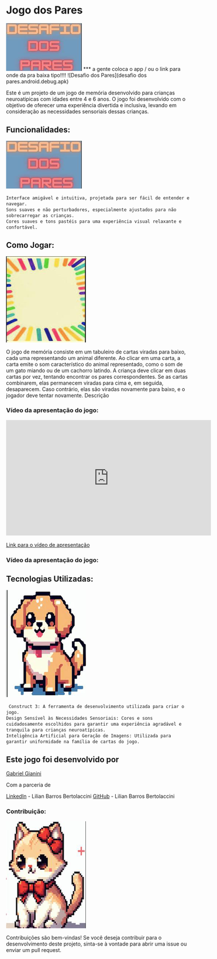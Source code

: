# Jogo dos Pares

![Desafio dos Pares](./imagens_para_readme/desafio_dos_pares.png)
*** a gente coloca o app / ou o link para onde da pra baixa tipo!!!!
![Desafio dos Pares](desafio dos pares.android.debug.apk)


Este é um projeto de um jogo de memória desenvolvido para crianças neuroatipicas com idades entre 4 e 6 anos. O jogo foi desenvolvido com o objetivo de oferecer uma experiência divertida e inclusiva, levando em consideração as necessidades sensoriais dessas crianças.

## Funcionalidades:

![Funcionalidades](./imagens_para_readme/desafio_dos_pares.png)


    Interface amigável e intuitiva, projetada para ser fácil de entender e navegar.
    Sons suaves e não perturbadores, especialmente ajustados para não sobrecarregar as crianças.
    Cores suaves e tons pastéis para uma experiência visual relaxante e confortável.

## Como Jogar:

![Como Jogar](./imagens_para_readme/card_back.png)


O jogo de memória consiste em um tabuleiro de cartas viradas para baixo, cada uma representando um animal diferente. Ao clicar em uma carta, a carta emite o som característico do animal representado, como o som de um gato miando ou de um cachorro latindo. A criança deve clicar em duas cartas por vez, tentando encontrar os pares correspondentes. Se as cartas combinarem, elas permanecem viradas para cima e, em seguida, desaparecem. Caso contrário, elas são viradas novamente para baixo, e o jogador deve tentar novamente.
Descrição


### Vídeo da apresentação do jogo:
<iframe width="560" height="315" src="https://www.youtube.com/embed/wJziJbNlvb4" frameborder="0" allowfullscreen></iframe>

[Link para o vídeo de apresentação](https://youtu.be/wJziJbNlvb4)
### Vídeo da apresentação do jogo:

## Tecnologias Utilizadas:

![Tecnologias Utilizadas](./imagens_para_readme/dog.png)

     Construct 3: A ferramenta de desenvolvimento utilizada para criar o jogo.
    Design Sensível às Necessidades Sensoriais: Cores e sons cuidadosamente escolhidos para garantir uma experiência agradável e tranquila para crianças neuroatípicas.
    Inteligência Artificial para Geração de Imagens: Utilizada para garantir uniformidade na família de cartas do jogo.

## Este jogo foi desenvolvido por


 [Gabriel Gianini](https://github.com/gabriel-gianini/gabriel-gianini)


Com a parceria de

[LinkedIn](https://www.linkedin.com/in/lilian-barros-bertolaccini/) - Lilian Barros Bertolaccini [GitHub](https://github.com/LiliBertolaccini) - Lilian Barros Bertolaccini

### Contribuição:

![Contribuição](./imagens_para_readme/cat.png)

Contribuições são bem-vindas! Se você deseja contribuir para o desenvolvimento deste projeto, sinta-se à vontade para abrir uma issue ou enviar um pull request.
